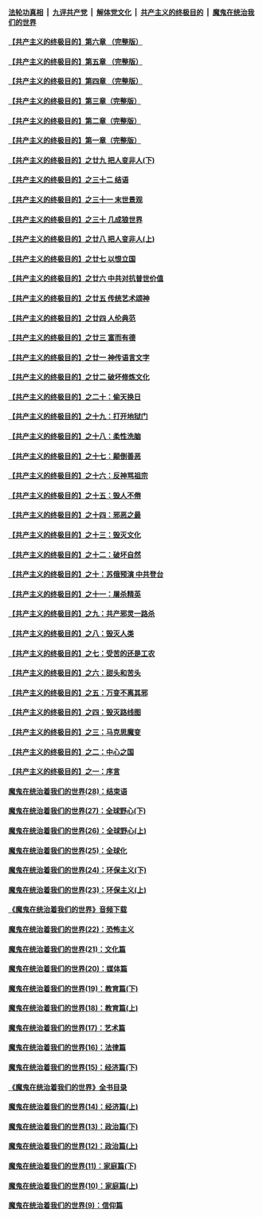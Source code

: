 ####  [法轮功真相](../../../../basic/blob/master/README.md?t=01070352) &nbsp;|&nbsp; [九评共产党](../../../../9ping.md/blob/master/README.md?t=01070352) &nbsp;|&nbsp; [解体党文化](../../../../jtdwh.md/blob/master/README.md?t=01070352)  &nbsp;|&nbsp; [共产主义的终极目的](../../../../gczydzjmd.md/blob/master/README.md?t=01070352) &nbsp;|&nbsp; [魔鬼在统治我们的世界](../../../../mgztzwmdsj.md/blob/master/README.md?t=01070352) 

#### [【共产主义的终极目的】第六章 （完整版）](../pages/nsc422/n11428913.md?t=01070352) 

#### [【共产主义的终极目的】第五章 （完整版）](../pages/nsc422/n11428912.md?t=01070352) 

#### [【共产主义的终极目的】第四章 （完整版）](../pages/nsc422/n11428907.md?t=01070352) 

#### [【共产主义的终极目的】第三章（完整版）](../pages/nsc422/n11428848.md?t=01070352) 

#### [【共产主义的终极目的】第二章（完整版）](../pages/nsc422/n11428831.md?t=01070352) 

#### [【共产主义的终极目的】第一章（完整版）](../pages/nsc422/n11417651.md?t=01070352) 

#### [【共产主义的终极目的】之廿九 把人变非人(下)](../pages/nsc422/n11344140.md?t=01070352) 

#### [【共产主义的终极目的】之三十二 结语](../pages/nsc422/n11360535.md?t=01070352) 

#### [【共产主义的终极目的】之三十一 末世景观](../pages/nsc422/n11351129.md?t=01070352) 

#### [【共产主义的终极目的】之三十 几成狼世界](../pages/nsc422/n11348280.md?t=01070352) 

#### [【共产主义的终极目的】之廿八 把人变非人(上)](../pages/nsc422/n11340492.md?t=01070352) 

#### [【共产主义的终极目的】之廿七 以恨立国](../pages/nsc422/n11336944.md?t=01070352) 

#### [【共产主义的终极目的】之廿六 中共对抗普世价值](../pages/nsc422/n11324785.md?t=01070352) 

#### [【共产主义的终极目的】之廿五 传统艺术颂神](../pages/nsc422/n11296396.md?t=01070352) 

#### [【共产主义的终极目的】之廿四 人伦典范](../pages/nsc422/n11296397.md?t=01070352) 

#### [【共产主义的终极目的】之廿三 富而有德](../pages/nsc422/n11283598.md?t=01070352) 

#### [【共产主义的终极目的】之廿一 神传语言文字](../pages/nsc422/n11263265.md?t=01070352) 

#### [【共产主义的终极目的】之廿二 破坏修炼文化](../pages/nsc422/n11245728.md?t=01070352) 

#### [【共产主义的终极目的】之二十：偷天换日](../pages/nsc422/n11238846.md?t=01070352) 

#### [【共产主义的终极目的】之十九：打开地狱门](../pages/nsc422/n11206376.md?t=01070352) 

#### [【共产主义的终极目的】之十八：柔性洗脑](../pages/nsc422/n11199994.md?t=01070352) 

#### [【共产主义的终极目的】之十七：颠倒善恶](../pages/nsc422/n11179782.md?t=01070352) 

#### [【共产主义的终极目的】之十六：反神骂祖宗](../pages/nsc422/n11166798.md?t=01070352) 

#### [【共产主义的终极目的】之十五：毁人不倦](../pages/nsc422/n11166792.md?t=01070352) 

#### [【共产主义的终极目的】之十四：邪恶之最](../pages/nsc422/n11150249.md?t=01070352) 

#### [【共产主义的终极目的】之十三：毁灭文化](../pages/nsc422/n11135227.md?t=01070352) 

#### [【共产主义的终极目的】之十二：破坏自然](../pages/nsc422/n11135214.md?t=01070352) 

#### [【共产主义的终极目的】之十：苏俄预演 中共登台](../pages/nsc422/n11118424.md?t=01070352) 

#### [【共产主义的终极目的】之十一：屠杀精英](../pages/nsc422/n11118442.md?t=01070352) 

#### [【共产主义的终极目的】之九：共产邪灵一路杀](../pages/nsc422/n11114139.md?t=01070352) 

#### [【共产主义的终极目的】之八：毁灭人类](../pages/nsc422/n11108503.md?t=01070352) 

#### [【共产主义的终极目的】之七：受苦的还是工农](../pages/nsc422/n11101809.md?t=01070352) 

#### [【共产主义的终极目的】之六：甜头和苦头](../pages/nsc422/n11096971.md?t=01070352) 

#### [【共产主义的终极目的】之五：万变不离其邪](../pages/nsc422/n11091285.md?t=01070352) 

#### [【共产主义的终极目的】之四：毁灭路线图](../pages/nsc422/n11086284.md?t=01070352) 

#### [【共产主义的终极目的】之三：马克思魔变](../pages/nsc422/n11061941.md?t=01070352) 

#### [【共产主义的终极目的】之二：中心之国](../pages/nsc422/n11047728.md?t=01070352) 

#### [【共产主义的终极目的】之一：序言](../pages/nsc422/n11086077.md?t=01070352) 

#### [魔鬼在统治着我们的世界(28)：结束语](../pages/nsc422/n10936246.md?t=01070352) 

#### [魔鬼在统治着我们的世界(27)：全球野心(下)](../pages/nsc422/n10928319.md?t=01070352) 

#### [魔鬼在统治着我们的世界(26)：全球野心(上)](../pages/nsc422/n10900318.md?t=01070352) 

#### [魔鬼在统治着我们的世界(25)：全球化](../pages/nsc422/n10788205.md?t=01070352) 

#### [魔鬼在统治着我们的世界(24)：环保主义(下)](../pages/nsc422/n10695307.md?t=01070352) 

#### [魔鬼在统治着我们的世界(23)：环保主义(上)](../pages/nsc422/n10688613.md?t=01070352) 

#### [《魔鬼在统治着我们的世界》音频下载](../pages/nsc422/n10635553.md?t=01070352) 

#### [魔鬼在统治着我们的世界(22)：恐怖主义](../pages/nsc422/n10614727.md?t=01070352) 

#### [魔鬼在统治着我们的世界(21)：文化篇](../pages/nsc422/n10597706.md?t=01070352) 

#### [魔鬼在统治着我们的世界(20)：媒体篇](../pages/nsc422/n10586579.md?t=01070352) 

#### [魔鬼在统治着我们的世界(19)：教育篇(下)](../pages/nsc422/n10564808.md?t=01070352) 

#### [魔鬼在统治着我们的世界(18)：教育篇(上)](../pages/nsc422/n10526970.md?t=01070352) 

#### [魔鬼在统治着我们的世界(17)：艺术篇](../pages/nsc422/n10499093.md?t=01070352) 

#### [魔鬼在统治着我们的世界(16)：法律篇](../pages/nsc422/n10485969.md?t=01070352) 

#### [魔鬼在统治着我们的世界(15)：经济篇(下)](../pages/nsc422/n10469975.md?t=01070352) 

#### [《魔鬼在统治着我们的世界》全书目录](../pages/nsc422/n10464261.md?t=01070352) 

#### [魔鬼在统治着我们的世界(14)：经济篇(上)](../pages/nsc422/n10457370.md?t=01070352) 

#### [魔鬼在统治着我们的世界(13)：政治篇(下)](../pages/nsc422/n10448270.md?t=01070352) 

#### [魔鬼在统治着我们的世界(12)：政治篇(上)](../pages/nsc422/n10444576.md?t=01070352) 

#### [魔鬼在统治着我们的世界(11)：家庭篇(下)](../pages/nsc422/n10440961.md?t=01070352) 

#### [魔鬼在统治着我们的世界(10)：家庭篇(上)](../pages/nsc422/n10435448.md?t=01070352) 

#### [魔鬼在统治着我们的世界(9)：信仰篇](../pages/nsc422/n10432159.md?t=01070352) 

